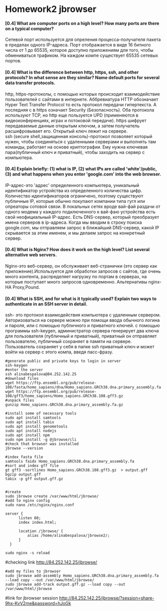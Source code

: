 # Homework2 jbrowser
#### [0.4] What are computer ports on a high level? How many ports are there on a typical computer?
Сетевой порт используется для опреления процесса-получателя пакета в пределах одного IP-адреса. 
Порт отображается в виде 16 битного числа от 1 до 65535, которое доступно приложениям для того, чтобы обмениваться трафиком. На каждом компе существует 65535 сетевых портов. 
#### [0.4] What is the difference between http, https, ssh, and other protocols? In what sense are they similar? Name default ports for several data transfer protocols.
http, https-протоколы, с помощью которых происходит взаимодействие пользователей с сайтами в интернете. Аббревиатура HTTP обозначает Hyper Text Transfer Protocol то есть протокол передачи гипертекста.
А последняя с в https означает Security (Безопасность).
Оба протокола используют TCP, но http еще пользуется UPD (применяются в видеоконференциях, играх и потоковой передаче). https шифрует передаваемые данные открытым ключом, а затем получатель расшифровывает его. Открытый ключ лежит на сервере.  
ssh (secure shell,защищенная консоль)-протокол позволяет который нужен, чтобы соединяться с удаленными серверами и выполнять там команды, работает на основе криптографии. Ему нужна ключевая пара(публичный ключ и приватный), чтобы заходить на сервер с компьютера. 
#### [0.4] Explain briefly: (1) what is IP, (2) what IPs are called 'white'/public, (3) and what happens when you enter 'google.com' into the web browser.
IP-адрес-это 'адрес' определенного компьютера, уникальный идентификатор устройства из определенного количества цифр. Количество идентификаторов ограничено, поэтому существуют публичные IP, которые обычно покупают компании типа гугл или опреаторы сотовой связи. 
В локальных сетях вроде вай-фай раздачи от одного модема у каждого подключенного к вай-фаю устройства есть свой неофициальный IP-адрес. 
Есть DNS-сервер, который преобразует имена серверов в ip-адреса. Когда мы вводим в строку поиска google.com, мы отправляем запрос в ближайший DNS-сервер, какой IP скрывается за этим именем, и мы делаем запрос на конкретный сервер. 
#### [0.4] What is Nginx? How does it work on the high level? List several alternative web servers.
Nginx-это веб-сервер, он обслуживает веб-странички (это сервер как приложение).Используется для обработки запросов с сайтов, где очень много контента, распределяет нагрузку по портам в серверах, на которые поступает много запросов одновременно. Альтернативы nginx- HA Proxy,Pound.
#### [0.4] What is SSH, and for what is it typically used? Explain two ways to authenticate in an SSH server in detail.
ssh- это протокол взаимодействия компьютера с удаленным сервером. Авторизоваться на сервере можно при помощи ввода обычного логина и пароля, или с помощью публичного и приватного ключей. с помощью программы ssh-keygen,  администратор сервера генерирует два ключа для пользователя (публичный и приватный), приватный он отправляет пользователю, публичный сохраняет в памяти на сервере. Пользователь сохраняет у себя в папке ssh  приватный ключ и может войти на сервер с этого компа, введя пасс-фразу. 




    #generate public and private keys to login in server
    ssh-keygen
    #enter the server
    ssh alinabespalova@84.252.142.25
    #download files
    wget https://ftp.ensembl.org/pub/release-108/fasta/homo_sapiens/dna/Homo_sapiens.GRCh38.dna.primary_assembly.fa.gz
    wget https://ftp.ensembl.org/pub/release-108/gff3/homo_sapiens/Homo_sapiens.GRCh38.108.gff3.gz
    #unpack files 
    gunzip Homo_sapiens.GRCh38.dna.primary_assembly.fa.gz

    #install some of necessary tools 
    sudo apt install samtools
    sudo apt install tabix
    sudo apt install genometools
    sudo apt install nodejs
    sudo apt install npm
    sudo npm install -g @jbrowse/cli
    #check that browser was installed 
    jbrowse --version

    #index fasta file 
    samtools faidx Homo_sapiens.GRCh38.dna.primary_assembly.fa
    #sort and index gff file
    gt gff3 -sortlines Homo_sapiens.GRCh38.108.gff3.gz  > output.gff
    bgzip output.gff
    tabix -p gff output.gff.gz 


    #create 
    sudo jbrowse create /var/www/html/jbrowse/ 
    #add to nginx config 
    sudo nano /etc/nginx/nginx.conf

    server {
          listen 80;
          index index.html;

          location /jbrowse/ {
              alias /home/alinabespalova/jbrowse2/;    
          }
      }

    sudo nginx -s reload
    
#checking link 
<http://84.252.142.25/jbrowse/>

    #add my files to jbrowser 
    sudo jbrowse add-assembly Homo_sapiens.GRCh38.dna.primary_assembly.fa --load copy --out /var/www/html/jbrowse/
    sudo jbrowse add-track output.gff.gz --load copy --out /var/www/html/jbrowse

#link for jbrowser session 
<http://84.252.142.25/jbrowse/?session=share-9hx-KvV2me&password=hJoGk>
